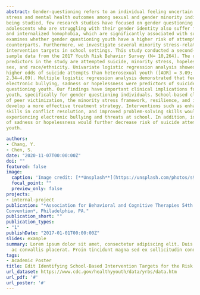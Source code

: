```yaml
---
abstract: Gender-questioning refers to an individual feeling uncertain about their gender identity. While minority
stress and mental health outcomes among sexual and gender minority individuals (SGM) are gradually
being studied, few research studies have focused on gender questioning youth. It is highly possible that
adolescents who are struggling with their gender identity also suffer from minority stress such as stigma
and internalized homophobia, which are significantly associated with suicide risk. The present study
examines whether gender questioning youth have a higher risk of attempting suicide than heterosexual
counterparts. Furthermore, we investigate several minority stress-related factors to identify the
intervention targets in school settings. This study conducted a second-data analysis using national
sample data from the 2017 Youth Risk Behavior Survey (N= 10,264). The outcome variables and
predictors in the study are attempted suicide, minority stress, hopelessness while controlling for age,
sex, and race/ethnicity. Univariate logistic regression analysis showed that gender questioning youth had
higher odds of suicide attempts than heterosexual youth ([AOR] = 3.09; 95% confidence interval [CI] =
2.34–4.09). Multiple logistic regression analysis demonstrated that feeling threatened at school,
electronic bullying, sadness or hopelessness were predictors of suicide attempts among gender
questioning youth. Our findings have important clinical implications for suicide intervention in SGM
youth, specifically for gender questioning individuals. School-based clinicians should consider the context
of peer victimization, the minority stress framework, resilience, and identity development in order to
develop a more effective treatment strategy. Interventions such as enhancing social support, teaching
skills in conflict resolution, and improved problem-solving skills would ameliorate burden from
experiencing electronic bullying and threats at school. In addition, identifying events that trigger feelings
of sadness or hopelessness would further decrease risk of suicide attempts among gender-questioning
youth.

authors:
- Chang, Y.
- Chen, S.
date: "2020-11-07T00:00:00Z"
doi: ""
featured: false
image:
  caption: 'Image credit: [**Unsplash**](https://unsplash.com/photos/s9CC2SKySJM)'
  focal_point: ""
  preview_only: false
projects:
- internal-project
publication: "*Association for Behavioral and Cognitive Therapies 54th Annual
Convention*, Philadelphia, PA."
publication_short: ""
publication_types:
- "1"
publishDate: "2017-01-01T00:00:00Z"
slides: example
summary: Lorem ipsum dolor sit amet, consectetur adipiscing elit. Duis posuere tellus
  ac convallis placerat. Proin tincidunt magna sed ex sollicitudin condimentum.
tags:
- Academic Poster
title: Edit Identifying School-Based Intervention Targets for the Risk of Suicide Attempt Amongst Gender Questioning Youth
url_dataset: https://www.cdc.gov/healthyyouth/data/yrbs/data.htm
url_pdf: '#'
url_poster: '#'
---
```



